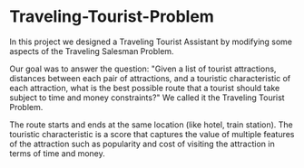 # Traveling-Tourist-Problem
In this project we designed a Traveling Tourist Assistant by modifying some aspects of the Traveling Salesman Problem. 

Our goal was to answer the question: "Given a list of tourist attractions, distances between each pair of attractions, and a touristic characteristic of each attraction, what is the best possible route that a tourist should take subject to time and money constraints?" We called it the Traveling Tourist Problem. 

The route starts and ends at the same location (like hotel, train station). The touristic characteristic is a score that captures the value of multiple features of the attraction such as popularity and cost of visiting the attraction in terms of time and money.
